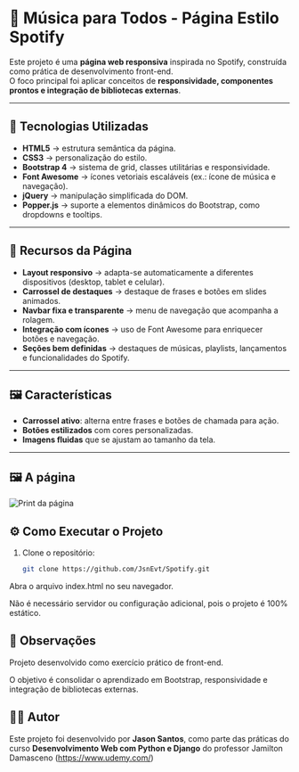 # 🎵 Música para Todos - Página Estilo Spotify

Este projeto é uma **página web responsiva** inspirada no Spotify, construída como prática de desenvolvimento front-end.  
O foco principal foi aplicar conceitos de **responsividade, componentes prontos e integração de bibliotecas externas**.

---

## 🚀 Tecnologias Utilizadas

- **HTML5** → estrutura semântica da página.  
- **CSS3** → personalização do estilo.  
- **Bootstrap 4** → sistema de grid, classes utilitárias e responsividade.  
- **Font Awesome** → ícones vetoriais escaláveis (ex.: ícone de música e navegação).  
- **jQuery** → manipulação simplificada do DOM.  
- **Popper.js** → suporte a elementos dinâmicos do Bootstrap, como dropdowns e tooltips.  

---

## 📱 Recursos da Página

- **Layout responsivo** → adapta-se automaticamente a diferentes dispositivos (desktop, tablet e celular).  
- **Carrossel de destaques** → destaque de frases e botões em slides animados.  
- **Navbar fixa e transparente** → menu de navegação que acompanha a rolagem.  
- **Integração com ícones** → uso de Font Awesome para enriquecer botões e navegação.  
- **Seções bem definidas** → destaques de músicas, playlists, lançamentos e funcionalidades do Spotify.  

---

## 🖼️ Características

- **Carrossel ativo**: alterna entre frases e botões de chamada para ação.  
- **Botões estilizados** com cores personalizadas.  
- **Imagens fluidas** que se ajustam ao tamanho da tela.  

---

## 🖼️ A página

![Print da página](imagens/spotify.png)

## ⚙️ Como Executar o Projeto

1. Clone o repositório:  
   ```bash
   git clone https://github.com/JsnEvt/Spotify.git

Abra o arquivo index.html no seu navegador.

Não é necessário servidor ou configuração adicional, pois o projeto é 100% estático.


## 📌 Observações

Projeto desenvolvido como exercício prático de front-end.

O objetivo é consolidar o aprendizado em Bootstrap, responsividade e integração de bibliotecas externas.

## 👨‍💻 Autor
Este projeto foi desenvolvido por **Jason Santos**, como parte das práticas do curso **Desenvolvimento Web com Python e Django** do professor Jamilton Damasceno (https://www.udemy.com/)

